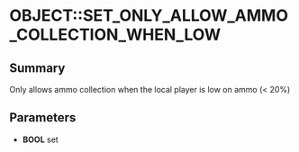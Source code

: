 # OBJECT::SET_ONLY_ALLOW_AMMO_COLLECTION_WHEN_LOW

## Summary
Only allows ammo collection when the local player is low on ammo (< 20%)

## Parameters
* **BOOL** set